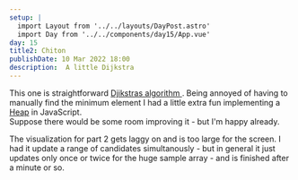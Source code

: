 ```yaml
---
setup: |
  import Layout from '../../layouts/DayPost.astro'
  import Day from '../../components/day15/App.vue'
day: 15
title2: Chiton
publishDate: 10 Mar 2022 18:00
description:  A little Dijkstra
---
```


This one is straightforward [ Djikstras algorithm ](https://en.wikipedia.org/wiki/Dijkstra%27s_algorithm). 
Being annoyed of having to manually find the minimum element I had a little extra fun implementing a [Heap](https://en.wikipedia.org/wiki/Binary_heap)  in JavaScript.  
Suppose there would be some room improving it - but I'm happy already.

The visualization for part 2 gets laggy on and is too large for the screen. I had it update a range of candidates simultanously - but in general it just updates only once or twice for the huge sample array - and is finished after a minute or so.

<Day client:visible />

